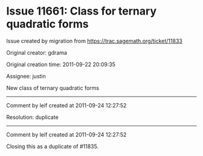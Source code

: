 # Issue 11661: Class for ternary quadratic forms

Issue created by migration from https://trac.sagemath.org/ticket/11833

Original creator: gdrama

Original creation time: 2011-09-22 20:09:35

Assignee: justin

New class of ternary quadratic forms


---

Comment by leif created at 2011-09-24 12:27:52

Resolution: duplicate


---

Comment by leif created at 2011-09-24 12:27:52

Closing this as a duplicate of #11835.
